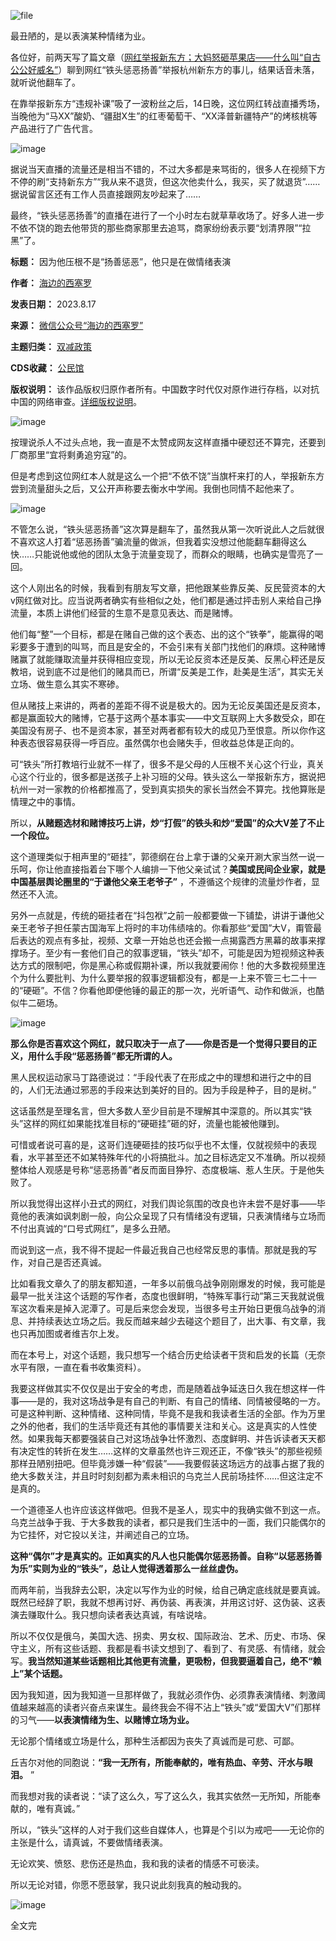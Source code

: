 ![file](https://chinadigitaltimes.net/chinese/files/2023/08/image-1692271012581.png)


最丑陋的，是以表演某种情绪为业。


各位好，前两天写了篇文章（[网红举报新东方；大妈怒砸苹果店——什么叫“自古公公好威名”](http://mp.weixin.qq.com/s?__biz=MzI1NzE1ODc1MA==&mid=2247532639&idx=1&sn=d35f79b2e495f2c978a7cb97f7a02477&chksm=ea19bb6edd6e327835e43fa62f5c2a211698c01a1cba3e2f5e596948f26c59f8c0558d03567d&scene=21#wechat_redirect)）聊到网红“铁头惩恶扬善”举报杭州新东方的事儿，结果话音未落，就听说他翻车了。


在靠举报新东方“违规补课”吸了一波粉丝之后，14日晚，这位网红转战直播秀场，当晚他为“马XX”酸奶、“疆甜X生”的红枣葡萄干、“XX泽普新疆特产”的烤核桃等产品进行了广告代言。


![image](https://chinadigitaltimes.net/chinese/files/2023/08/post-699429-64de01c8ab47c.png)


据说当天直播的流量还是相当不错的，不过大多都是来骂街的，很多人在视频下方不停的刷“支持新东方”“我从来不退货，但这次他卖什么，我买，买了就退货”……据说留言区还有工作人员直接跟网友吵起来了……


最终，“铁头惩恶扬善”的直播在进行了一个小时左右就草草收场了。好多人进一步不依不饶的跑去他带货的那些商家那里去追骂，商家纷纷表示要“划清界限”“拉黑”了。




**标题：** 因为他压根不是“扬善惩恶”，他只是在做情绪表演  

**作者：** [海边的西塞罗](https://chinadigitaltimes.net/space/海边的西塞罗)  

**发表日期：** 2023.8.17  

**来源：** [微信公众号“海边的西塞罗”](https://web.archive.org/web/https://mp.weixin.qq.com/s/qPE80AWfVQ92Yiv3DBSDHg)  

**主题归类：** [双减政策](https://chinadigitaltimes.net/space/双减政策)  

**CDS收藏：** [公民馆](https://chinadigitaltimes.net/space/%E5%85%AC%E6%B0%91%E9%A6%86)  

**版权说明：** 该作品版权归原作者所有。中国数字时代仅对原作进行存档，以对抗中国的网络审查。[详细版权说明](https://chinadigitaltimes.net/chinese/copyright)。


![image](https://chinadigitaltimes.net/chinese/files/2023/08/post-699429-64de01c8b4d22. "8d3c9ffc84f8392b002e40eba2c3b17c.jpg")


按理说杀人不过头点地，我一直是不太赞成网友这样直播中硬怼还不算完，还要到厂商那里“宜将剩勇追穷寇”的。


但是考虑到这位网红本人就是这么一个把“不依不饶”当旗杆来打的人，举报新东方尝到流量甜头之后，又公开声称要去衡水中学闹。我倒也同情不起他来了。


![image](https://chinadigitaltimes.net/chinese/files/2023/08/post-699429-64de01c8bb3ce.)


不管怎么说，“铁头惩恶扬善”这次算是翻车了，虽然我从第一次听说此人之后就很不喜欢这人打着“惩恶扬善”骗流量的做派，但我着实没想过他能翻车翻得这么快……只能说他或他的团队太急于流量变现了，而群众的眼睛，也确实是雪亮了一回。


这个人刚出名的时候，我看到有朋友写文章，把他跟某些靠反美、反民营资本的大v网红做对比。应当说两者确实有些相似之处，他们都是通过抨击别人来给自己挣流量，本质上讲他们经营的生意不是意见表达、而是赌博。


他们每“整”一个目标，都是在赌自己做的这个表态、出的这个“铁拳”，能赢得的喝彩要多于遭到的叫骂，而且是安全的，不会引来有关部门找他们的麻烦。这种赌博赌赢了就能赚取流量并获得相应变现，所以无论反资本还是反美、反黑心秤还是反教培，说到底不过是他们的赌具而已，所谓“反美是工作，赴美是生活”，其实无关立场、做生意么其实不寒碜。


但从赌技上来讲的，两者的差距不得不说是极大的。因为无论反美国还是反资本，都是赢面较大的赌博，它基于这两个基本事实——中文互联网上大多数受众，即在美国没有房子、也不是资本家，甚至对两者都有较大的成见乃至恨意。所以你作这种表态很容易获得一呼百应。虽然偶尔也会赌失手，但收益总体是正向的。


可“铁头”所打教培行业就不一样了，很多不是父母的人压根不关心这个行业，真关心这个行业的，很多都是送孩子上补习班的父母。铁头这么一举报新东方，据说把杭州一对一家教的价格都推高了，受到真实损失的家长当然会不算完。找他算账是情理之中的事情。


所以，**从赌题选材和赌博技巧上讲，炒“打假”的铁头和炒“爱国”的众大V差了不止一个段位。** 


这个道理类似于相声里的“砸挂”，郭德纲在台上拿于谦的父亲开涮大家当然一说一乐呵，你让他直接指着台下哪个人编排一下他父亲试试？**美国或民间企业家，就是中国基层舆论圈里的“于谦他父亲王老爷子”** ，不遵循这个规律的流量炒作者，显然还不入流。


另外一点就是，传统的砸挂者在“抖包袱”之前一般都要做一下铺垫，讲讲于谦他父亲王老爷子担任蒙古国海军上将时的丰功伟绩啥的。你看那些“爱国”大V，甭管最后表达的观点有多扯，视频、文章一开始总也还会搬一点揭露西方黑幕的故事来撑撑场子。至少有一套他们自己的叙事逻辑，“铁头”却不，可能是因为短视频这种表达方式的限制吧，你是黑心称或假期补课，所以我就要闹你！他的大多数视频里连个为什么要批判、为什么要举报的叙事逻辑都没有，都是一上来不管三七二十一的“硬砸”。不信？你看他即便他锤的最正的那一次，光听语气、动作和做派，也酷似牛二砸场。


![image](https://chinadigitaltimes.net/chinese/files/2023/08/post-699429-64de01c8c311a.gif)


**那么你是否喜欢这个网红，就只取决于一点了——你是否是一个觉得只要目的正义，用什么手段“惩恶扬善”都无所谓的人。** 


黑人民权运动家马丁路德说过：“手段代表了在形成之中的理想和进行之中的目的，人们无法通过邪恶的手段来达到美好的目的。因为手段是种子，目的是树。”


这话虽然是至理名言，但大多数人至少目前是不理解其中深意的。所以其实“铁头”这样的网红如果能找准目标的“硬砸挂”砸的好，流量也能被他赚到。


可惜或者说可喜的是，这哥们连硬砸挂的技巧似乎也不太懂，仅就视频中的表现看，水平甚至还不如某特殊年代的小将搞批斗。加之目标选定又不准确。所以视频整体给人观感是号称“惩恶扬善”者反而面目狰狞、态度极端、惹人生厌。于是他失败了。


所以我觉得出这样小丑式的网红，对我们舆论氛围的改良也许未尝不是好事——毕竟他的表演如讽刺剧一般，向公众呈现了只有情绪没有逻辑，只表演情绪与立场而不付出真诚的“口号式网红”，是多么丑陋。


而说到这一点，我不得不提起一件最近我自己也经常反思的事情。那就是我的写作，对自己是否还真诚。


比如看我文章久了的朋友都知道，一年多以前俄乌战争刚刚爆发的时候，我可能是最早一批关注这个话题的写作者，态度也很鲜明，“特殊军事行动”第三天我就说俄军这次看来是掉入泥潭了。可是后来您会发现，当很多号主开始日更俄乌战争的消息、并持续表达立场之后。我反而越来越少去碰这个题目了，出大事、有文章，我也只再加图或者维吉尔上发。


而在本号上，对这个话题，我只想写一个结合历史给读者干货和启发的长篇（无奈水平有限，一直在看书收集资料）。


我要这样做其实不仅仅是出于安全的考虑，而是随着战争延迭日久我在想这样一件事——是的，我对这场战争是有自己的判断、有自己的情绪、同情被侵略的一方。可是这种判断、这种情绪、这种同情，毕竟不是我和我读者生活的全部。作为万里之外的他者，我们的生活毕竟还有其他的事情要关注和关心。这是真实的人性使然。如果我每天都要强装自己对这场战争壮怀激烈、态度鲜明、并告诉读者天天都有决定性的转折在发生……这样的文章虽然也许三观还正，不像“铁头”的那些视频那样丑陋别扭吧。但毕竟涉嫌一种“假装”——我要假装这场远方的战事占据了我的绝大多数关注，并且时时刻刻都为素未相识的乌克兰人民前场挂怀……但这注定不是真的。


一个道德圣人也许应该这样做吧。但我不是圣人，现实中的我确实做不到这一点。乌克兰战争于我、于大多数我的读者，都只是我们生活中的一面，我们只能偶尔的为它挂怀，对它投以关注，并阐述自己的立场。


**这种“偶尔”才是真实的。正如真实的凡人也只能偶尔惩恶扬善。自称“以惩恶扬善为乐”实则为业的“铁头”，总让人觉得透着那么一丝丝虚伪。** 


而两年前，当我辞去公职，决定以写作为业的时候，给自己确定底线就是要真诚。既然已经辞了职，我就不想再讨好、再伪装、再表演，并用这讨好、这伪装、这表演去赚取什么。我只想向读者表达真诚，有啥说啥。


所以不仅仅是俄乌，美国大选、拐卖、男女权、国际政治、艺术、历史、市场、保守主义，所有这些话题、我都是看书读文想到了、看到了、有灵感、有情绪，就会写。**我当然知道某些话题相比其他更有流量，更吸粉，但我要逼着自己，绝不“赖上”某个话题。** 


因为我知道，因为我知道一旦那样做了，我就必须作伪、必须靠表演情绪、刺激阈值越来越高的读者兴奋点来谋生。最终我会不得不沾上“铁头”或“爱国大V”们那样的习气——**以表演情绪为生、以赌博立场为业。** 


无论那个情绪或立场是什么，那种生活都因为丧失了真诚而是可悲、可鄙。


丘吉尔对他的同胞说：**“我一无所有，所能奉献的，唯有热血、辛劳、汗水与眼泪。** ”


而我想对我的读者说：“读了这么久，写了这么久，我其实依然一无所知，所能奉献的，唯有真诚。”


所以，“铁头”这样的人对于我们这些自媒体人，也算是个引以为戒吧——无论你的主张是什么，请真诚，不要做情绪表演。


无论欢笑、愤怒、悲伤还是热血，我和我的读者的情感不可亵渎。


所以无论对错，你愿不愿鼓掌，我只说此刻我真的触动我的。


![image](https://chinadigitaltimes.net/chinese/files/2023/08/post-699429-64de01c8cbb91.)


全文完

